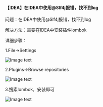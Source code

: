 #### 【IDEA】在IDEA中使用@Slf4j报错，找不到log

问题：在IDEA中使用@Slf4j报错，找不到log

解决方法：需要在IDEA中安装插件lombok

详细步骤：

1.File->Settings

![Image text](https://github.com/wlyaddress/-idea-/tree/master/img/@Slf4j-1.png)

2.Plugins->Browse repositories

![Image text](https://github.com/wlyaddress/-idea-/tree/master/img/@Slf4j-2.png)

3.搜索lombok，安装即可

![Image text](https://github.com/wlyaddress/-idea-/tree/master/img/@Slf4j-3.png)